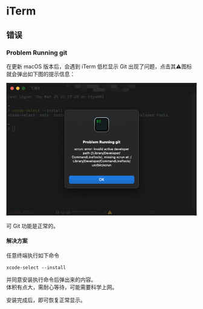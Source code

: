 # iTerm

## 错误

### Problem Running git

在更新 macOS 版本后，会遇到 iTerm 低栏显示 Git 出现了问题，点击其⚠️图标就会弹出如下图的提示信息：

![](../../.gitbook/assets/image%20%287%29.png)

可 Git 功能是正常的。

#### 解决方案

任意终端执行如下命令

```text
xcode-select --install
```

并同意安装执行命令后弹出来的内容。  
体积有点大，需耐心等待，可能需要科学上网。

安装完成后，即可恢复正常显示。


